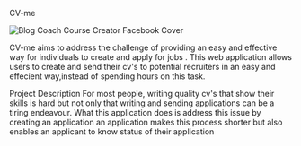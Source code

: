 CV-me

![Blog Coach Course Creator Facebook Cover](https://github.com/user-attachments/assets/98b14df7-bc76-46e0-8b89-66e31602bb95)

CV-me aims to address the challenge of providing an easy and effective way for individuals to create and apply for jobs . This web application allows users to create and send their cv's to potential recruiters in an easy and effecient way,instead of spending hours on this task.

Project Description
For most people, writing quality cv's that show their skills is hard but not only that writing and sending applications can be a tiring endeavour. What this application does is address this issue by creating an application an application makes this process shorter but also enables an applicant to know status of their application

